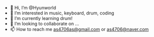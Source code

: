 - 👋 Hi, I’m @Hyunworld
- 👀 I’m interested in music, keyboard, drum, coding
- 🌱 I’m currently learning drum!
- 💞️ I’m looking to collaborate on ...
- 📫 How to reach me as4706as@gmail.com or as4706@naver.com

<!---
Hyunworld/Hyunworld is a ✨ special ✨ repository because its `README.md` (this file) appears on your GitHub profile.
You can click the Preview link to take a look at your changes.
--->
